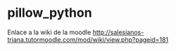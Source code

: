 # pillow_python

Enlace a la wiki de la moodle
http://salesianos-triana.tutormoodle.com/mod/wiki/view.php?pageid=181

